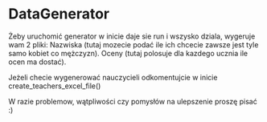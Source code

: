 # DataGenerator


Żeby uruchomić generator w inicie daje sie run i wszysko dziala,
wygeruje wam 2 pliki:
Nazwiska (tutaj mozecie podać ile ich chcecie zawsze jest tyle samo kobiet co mężczyzn).
Oceny (tutaj polosuje dla kazdego ucznia ile ocen ma dostać).


Jeżeli checie wygenerować nauczycieli odkomentujcie w inicie create_teachers_excel_file()

W razie problemow, wątpliwości czy pomysłów na ulepszenie proszę pisać :)
